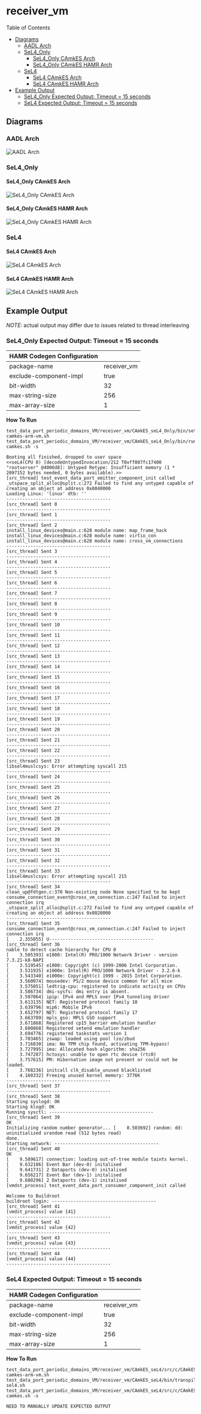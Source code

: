 # receiver_vm

 Table of Contents
  * [Diagrams](#diagrams)
    * [AADL Arch](#aadl-arch)
    * [SeL4_Only](#sel4_only)
      * [SeL4_Only CAmkES Arch](#sel4_only-camkes-arch)
      * [SeL4_Only CAmkES HAMR Arch](#sel4_only-camkes-hamr-arch)
    * [SeL4](#sel4)
      * [SeL4 CAmkES Arch](#sel4-camkes-arch)
      * [SeL4 CAmkES HAMR Arch](#sel4-camkes-hamr-arch)
  * [Example Output](#example-output)
    * [SeL4_Only Expected Output: Timeout = 15 seconds](#sel4_only-expected-output-timeout--15-seconds)
    * [SeL4 Expected Output: Timeout = 15 seconds](#sel4-expected-output-timeout--15-seconds)

## Diagrams
### AADL Arch
![AADL Arch](diagrams/aadl-arch.png)

### SeL4_Only
#### SeL4_Only CAmkES Arch
![SeL4_Only CAmkES Arch](diagrams/CAmkES-arch-SeL4_Only.svg)

#### SeL4_Only CAmkES HAMR Arch
![SeL4_Only CAmkES HAMR Arch](diagrams/CAmkES-HAMR-arch-SeL4_Only.svg)

### SeL4
#### SeL4 CAmkES Arch
![SeL4 CAmkES Arch](diagrams/CAmkES-arch-SeL4.svg)

#### SeL4 CAmkES HAMR Arch
![SeL4 CAmkES HAMR Arch](diagrams/CAmkES-HAMR-arch-SeL4.svg)

## Example Output
*NOTE:* actual output may differ due to issues related to thread interleaving
### SeL4_Only Expected Output: Timeout = 15 seconds

  |HAMR Codegen Configuration| |
  |--|--|
  | package-name | receiver_vm |
  | exclude-component-impl | true |
  | bit-width | 32 |
  | max-string-size | 256 |
  | max-array-size | 1 |


  **How To Run**
  ```
  test_data_port_periodic_domains_VM/receiver_vm/CAmkES_seL4_Only/bin/setup-camkes-arm-vm.sh
  test_data_port_periodic_domains_VM/receiver_vm/CAmkES_seL4_Only/bin/run-camkes.sh -s
  ```

  ```
  Booting all finished, dropped to user space
  <<seL4(CPU 0) [decodeUntypedInvocation/212 T0xff807fc17400 "rootserver" @4006d8]: Untyped Retype: Insufficient memory (1 * 2097152 bytes needed, 0 bytes available).>>
  [src_thread] test_event_data_port_emitter_component_init called
  _utspace_split_alloc@split.c:272 Failed to find any untyped capable of creating an object at address 0x8040000
  Loading Linux: 'linux' dtb: ''
  ---------------------------------------
  [src_thread] Sent 0
  ---------------------------------------
  [src_thread] Sent 1
  ---------------------------------------
  [src_thread] Sent 2
  install_linux_devices@main.c:628 module name: map_frame_hack
  install_linux_devices@main.c:628 module name: virtio_con
  install_linux_devices@main.c:628 module name: cross_vm_connections
  ---------------------------------------
  [src_thread] Sent 3
  ---------------------------------------
  [src_thread] Sent 4
  ---------------------------------------
  [src_thread] Sent 5
  ---------------------------------------
  [src_thread] Sent 6
  ---------------------------------------
  [src_thread] Sent 7
  ---------------------------------------
  [src_thread] Sent 8
  ---------------------------------------
  [src_thread] Sent 9
  ---------------------------------------
  [src_thread] Sent 10
  ---------------------------------------
  [src_thread] Sent 11
  ---------------------------------------
  [src_thread] Sent 12
  ---------------------------------------
  [src_thread] Sent 13
  ---------------------------------------
  [src_thread] Sent 14
  ---------------------------------------
  [src_thread] Sent 15
  ---------------------------------------
  [src_thread] Sent 16
  ---------------------------------------
  [src_thread] Sent 17
  ---------------------------------------
  [src_thread] Sent 18
  ---------------------------------------
  [src_thread] Sent 19
  ---------------------------------------
  [src_thread] Sent 20
  ---------------------------------------
  [src_thread] Sent 21
  ---------------------------------------
  [src_thread] Sent 22
  ---------------------------------------
  [src_thread] Sent 23
  libsel4muslcsys: Error attempting syscall 215
  ---------------------------------------
  [src_thread] Sent 24
  ---------------------------------------
  [src_thread] Sent 25
  ---------------------------------------
  [src_thread] Sent 26
  ---------------------------------------
  [src_thread] Sent 27
  ---------------------------------------
  [src_thread] Sent 28
  ---------------------------------------
  [src_thread] Sent 29
  ---------------------------------------
  [src_thread] Sent 30
  ---------------------------------------
  [src_thread] Sent 31
  ---------------------------------------
  [src_thread] Sent 32
  ---------------------------------------
  [src_thread] Sent 33
  libsel4muslcsys: Error attempting syscall 215
  ---------------------------------------
  [src_thread] Sent 34
  clean_up@fdtgen.c:370 Non-existing node None specified to be kept
  consume_connection_event@cross_vm_connection.c:247 Failed to inject connection irq
  _utspace_split_alloc@split.c:272 Failed to find any untyped capable of creating an object at address 0x8020000
  ---------------------------------------
  [src_thread] Sent 35
  consume_connection_event@cross_vm_connection.c:247 Failed to inject connection irq
  [    2.355055] U---------------------------------------
  [src_thread] Sent 36
  nable to detect cache hierarchy for CPU 0
  [    3.505393] e1000: Intel(R) PRO/1000 Network Driver - version 7.3.21-k8-NAPI
  [    3.519545] e1000: Copyright (c) 1999-2006 Intel Corporation.
  [    3.531935] e1000e: Intel(R) PRO/1000 Network Driver - 3.2.6-k
  [    3.543340] e1000e: Copyright(c) 1999 - 2015 Intel Corporation.
  [    3.560074] mousedev: PS/2 mouse device common for all mice
  [    3.575051] ledtrig-cpu: registered to indicate activity on CPUs
  [    3.586734] dmi-sysfs: dmi entry is absent.
  [    3.597064] ipip: IPv4 and MPLS over IPv4 tunneling driver
  [    3.613135] NET: Registered protocol family 10
  [    3.639796] mip6: Mobile IPv6
  [    3.652797] NET: Registered protocol family 17
  [    3.663789] mpls_gso: MPLS GSO support
  [    3.671868] Registered cp15_barrier emulation handler
  [    3.680868] Registered setend emulation handler
  [    3.694776] registered taskstats version 1
  [    3.703465] zswap: loaded using pool lzo/zbud
  [    3.716830] ima: No TPM chip found, activating TPM-bypass!
  [    3.727995] ima: Allocated hash algorithm: sha256
  [    3.747287] hctosys: unable to open rtc device (rtc0)
  [    3.757615] PM: Hibernation image not present or could not be loaded.
  [    3.768236] initcall clk_disable_unused blacklisted
  [    4.160332] Freeing unused kernel memory: 3776K
  ---------------------------------------
  [src_thread] Sent 37
  ---------------------------------------
  [src_thread] Sent 38
  Starting syslogd: OK
  Starting klogd: OK
  Running sysctl: ---------------------------------------
  [src_thread] Sent 39
  OK
  Initializing random number generator... [    8.503692] random: dd: uninitialized urandom read (512 bytes read)
  done.
  Starting network: ---------------------------------------
  [src_thread] Sent 40
  OK
  [    9.589617] connection: loading out-of-tree module taints kernel.
  [    9.632186] Event Bar (dev-0) initalised
  [    9.641731] 2 Dataports (dev-0) initalised
  [    9.656217] Event Bar (dev-1) initalised
  [    9.680296] 2 Dataports (dev-1) initalised
  [vmdst_process] test_event_data_port_consumer_component_init called

  Welcome to Buildroot
  buildroot login: ---------------------------------------
  [src_thread] Sent 41
  [vmdst_process] value {41}
  ---------------------------------------
  [src_thread] Sent 42
  [vmdst_process] value {42}
  ---------------------------------------
  [src_thread] Sent 43
  [vmdst_process] value {43}
  ---------------------------------------
  [src_thread] Sent 44
  [vmdst_process] value {44}
  ---------------------------------------
  ```

### SeL4 Expected Output: Timeout = 15 seconds

  |HAMR Codegen Configuration| |
  |--|--|
  | package-name | receiver_vm |
  | exclude-component-impl | true |
  | bit-width | 32 |
  | max-string-size | 256 |
  | max-array-size | 1 |


  **How To Run**
  ```
  test_data_port_periodic_domains_VM/receiver_vm/CAmkES_seL4/src/c/CAmkES_seL4/bin/setup-camkes-arm-vm.sh
  test_data_port_periodic_domains_VM/receiver_vm/CAmkES_seL4/bin/transpile-sel4.sh
  test_data_port_periodic_domains_VM/receiver_vm/CAmkES_seL4/src/c/CAmkES_seL4/bin/run-camkes.sh -s
  ```

  ```
  NEED TO MANUALLY UPDATE EXPECTED OUTPUT
  ```